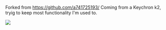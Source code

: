 Forked from https://github.com/a741725193/
Coming from a Keychron k2, tryig to keep most functionality I'm used to.

<img src="keymap-drawer/sofle.svg" >
